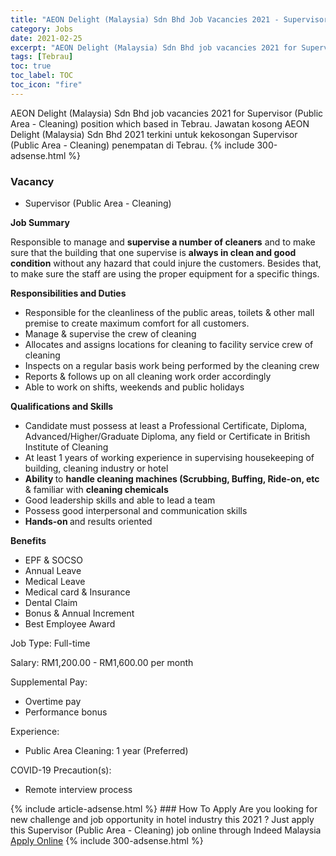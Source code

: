 ```yaml
---
title: "AEON Delight (Malaysia) Sdn Bhd Job Vacancies 2021 - Supervisor (Public Area - Cleaning)" 
category: Jobs 
date: 2021-02-25 
excerpt: "AEON Delight (Malaysia) Sdn Bhd job vacancies 2021 for Supervisor (Public Area - Cleaning) position which based in Tebrau. Jawatan kosong AEON Delight (Malaysia) Sdn Bhd 2021 terkini untuk kekosongan Supervisor (Public Area - Cleaning) penempatan di Tebrau" 
tags: [Tebrau] 
toc: true 
toc_label: TOC 
toc_icon: "fire" 
--- 
```


AEON Delight (Malaysia) Sdn Bhd job vacancies 2021 for Supervisor (Public Area - Cleaning) position which based in Tebrau. Jawatan kosong AEON Delight (Malaysia) Sdn Bhd 2021 terkini untuk kekosongan Supervisor (Public Area - Cleaning) penempatan di Tebrau. 
{% include 300-adsense.html %} 
### Vacancy 
- Supervisor (Public Area - Cleaning) 
<div><p><b>Job Summary</b></p><p>Responsible to manage and <b>supervise a number of cleaners</b> and to make sure that the building that one supervise is <b>always in clean and good condition</b> without any hazard that could injure the customers. Besides that, to make sure the staff are using the proper equipment for a specific things.</p><p><b>Responsibilities and Duties</b></p><ul><li>Responsible for the cleanliness of the public areas, toilets &amp; other mall premise to create maximum comfort for all customers.</li><li>Manage &amp; supervise the crew of cleaning</li><li>Allocates and assigns locations for cleaning to facility service crew of cleaning</li><li>Inspects on a regular basis work being performed by the cleaning crew</li><li>Reports &amp; follows up on all cleaning work order accordingly</li><li>Able to work on shifts, weekends and public holidays</li></ul><p><b>Qualifications and Skills</b></p><ul><li>Candidate must possess at least a Professional Certificate, Diploma, Advanced/Higher/Graduate Diploma, any field or Certificate in British Institute of Cleaning</li><li>At least 1 years of working experience in supervising housekeeping of building, cleaning industry or hotel</li><li><b>Ability </b>to <b>handle cleaning machines (Scrubbing, Buffing, Ride-on, etc </b>&amp; familiar with <b>cleaning chemicals</b></li><li>Good leadership skills and able to lead a team</li><li>Possess good interpersonal and communication skills</li><li><b>Hands-on </b>and results oriented</li></ul><p><b>Benefits</b></p><ul><li>EPF &amp; SOCSO</li><li>Annual Leave</li><li>Medical Leave</li><li>Medical card &amp; Insurance</li><li>Dental Claim</li><li>Bonus &amp; Annual Increment</li><li>Best Employee Award</li></ul><p>Job Type: Full-time</p><p>Salary: RM1,200.00 - RM1,600.00 per month</p><p>Supplemental Pay:</p><ul><li>Overtime pay</li><li>Performance bonus</li></ul><p>Experience:</p><ul><li>Public Area Cleaning: 1 year (Preferred)</li></ul><p>COVID-19 Precaution(s):</p><ul><li>Remote interview process</li></ul></div> 
{% include article-adsense.html %} 
### How To Apply 
Are you looking for new challenge and job opportunity in hotel industry this 2021 ?
Just apply this Supervisor (Public Area - Cleaning) job online through Indeed Malaysia 
<a href="https://malaysia.indeed.com/viewjob?jk=2b4bc83083bfc16e" class="btn btn--info" target="_blank" rel="nofollow noopenner">Apply Online</a> 
{% include 300-adsense.html %} 